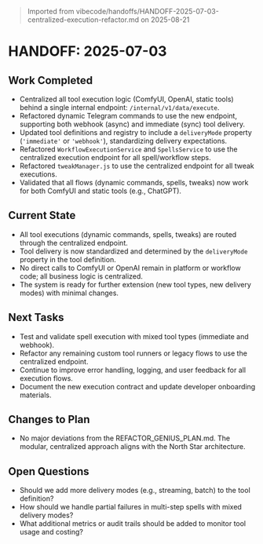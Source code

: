 > Imported from vibecode/handoffs/HANDOFF-2025-07-03-centralized-execution-refactor.md on 2025-08-21

# HANDOFF: 2025-07-03

## Work Completed
- Centralized all tool execution logic (ComfyUI, OpenAI, static tools) behind a single internal endpoint: `/internal/v1/data/execute`.
- Refactored dynamic Telegram commands to use the new endpoint, supporting both webhook (async) and immediate (sync) tool delivery.
- Updated tool definitions and registry to include a `deliveryMode` property (`'immediate'` or `'webhook'`), standardizing delivery expectations.
- Refactored `WorkflowExecutionService` and `SpellsService` to use the centralized execution endpoint for all spell/workflow steps.
- Refactored `tweakManager.js` to use the centralized endpoint for all tweak executions.
- Validated that all flows (dynamic commands, spells, tweaks) now work for both ComfyUI and static tools (e.g., ChatGPT).

## Current State
- All tool executions (dynamic commands, spells, tweaks) are routed through the centralized endpoint.
- Tool delivery is now standardized and determined by the `deliveryMode` property in the tool definition.
- No direct calls to ComfyUI or OpenAI remain in platform or workflow code; all business logic is centralized.
- The system is ready for further extension (new tool types, new delivery modes) with minimal changes.

## Next Tasks
- Test and validate spell execution with mixed tool types (immediate and webhook).
- Refactor any remaining custom tool runners or legacy flows to use the centralized endpoint.
- Continue to improve error handling, logging, and user feedback for all execution flows.
- Document the new execution contract and update developer onboarding materials.

## Changes to Plan
- No major deviations from the REFACTOR_GENIUS_PLAN.md. The modular, centralized approach aligns with the North Star architecture.

## Open Questions
- Should we add more delivery modes (e.g., streaming, batch) to the tool definition?
- How should we handle partial failures in multi-step spells with mixed delivery modes?
- What additional metrics or audit trails should be added to monitor tool usage and costing? 